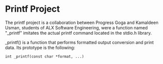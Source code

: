 <h1> Printf Project </h1>
The printf project is a collaboration between Progress Goga and Kamaldeen Usman, students of ALX Software Engineering, were a function named "_printf" imitates the actual printf command located in the stdio.h library.
<p>_printf() is a function that performs formatted output conversion and print data. Its prototype is the following:</p>
<code>int _printf(const char *format, ...)</code>

